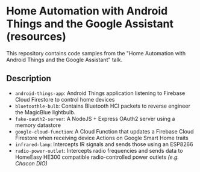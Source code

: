 # Home Automation with Android Things and the Google Assistant (resources)

This repository contains code samples from the "Home Automation with Android Things and the Google Assistant" talk.


## Description

* `android-things-app`: Android Things application listening to Firebase Cloud Firestore to control home devices
* `bluetoothle-bulb`: Contains Bluetooth HCI packets to reverse engineer the MagicBlue lightbulb.
* `fake-oauth2-server`: A NodeJS + Express OAuth2 server using a memory datastore
* `google-cloud-function`: A Cloud Function that updates a Firebase Cloud Firestore when receiving device Actions on Google Smart Home traits
* `infrared-lamp`: Intercepts IR signals and sends those using an ESP8266
* `radio-power-outlet`: Intercepts radio frequencies and sends data to HomeEasy HE300 compatible radio-controlled power outlets _(e.g. Chacon DIO)_
